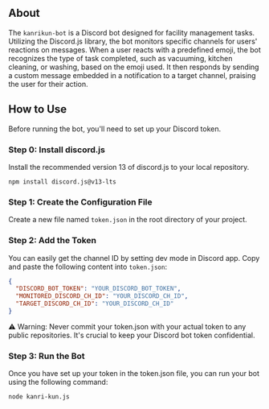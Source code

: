 ## About
The `kanrikun-bot` is a Discord bot designed for facility management tasks. Utilizing the Discord.js library, the bot monitors specific channels for users' reactions on messages. When a user reacts with a predefined emoji, the bot recognizes the type of task completed, such as vacuuming, kitchen cleaning, or washing, based on the emoji used. It then responds by sending a custom message embedded in a notification to a target channel, praising the user for their action.

## How to Use
Before running the bot, you'll need to set up your Discord token.
### Step 0: Install discord.js
Install the recommended version 13 of discord.js to your local repository.
```
npm install discord.js@v13-lts
```
### Step 1: Create the Configuration File
Create a new file named `token.json` in the root directory of your project.
### Step 2: Add the Token
You can easily get the channel ID by setting dev mode in Discord app.
Copy and paste the following content into `token.json`:
```json
{
  "DISCORD_BOT_TOKEN": "YOUR_DISCORD_BOT_TOKEN",
  "MONITORED_DISCORD_CH_ID": "YOUR_DISCORD_CH_ID",
  "TARGET_DISCORD_CH_ID": "YOUR_DISCORD_CH_ID"
}
```
⚠️ Warning: Never commit your token.json with your actual token to any public repositories. It's crucial to keep your Discord bot token confidential.
### Step 3: Run the Bot
Once you have set up your token in the token.json file, you can run your bot using the following command:
```
node kanri-kun.js
```
